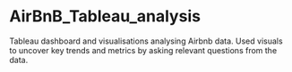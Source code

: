 # AirBnB_Tableau_analysis
Tableau dashboard and visualisations analysing Airbnb data. Used visuals to uncover key trends and metrics by asking relevant questions from the data.
